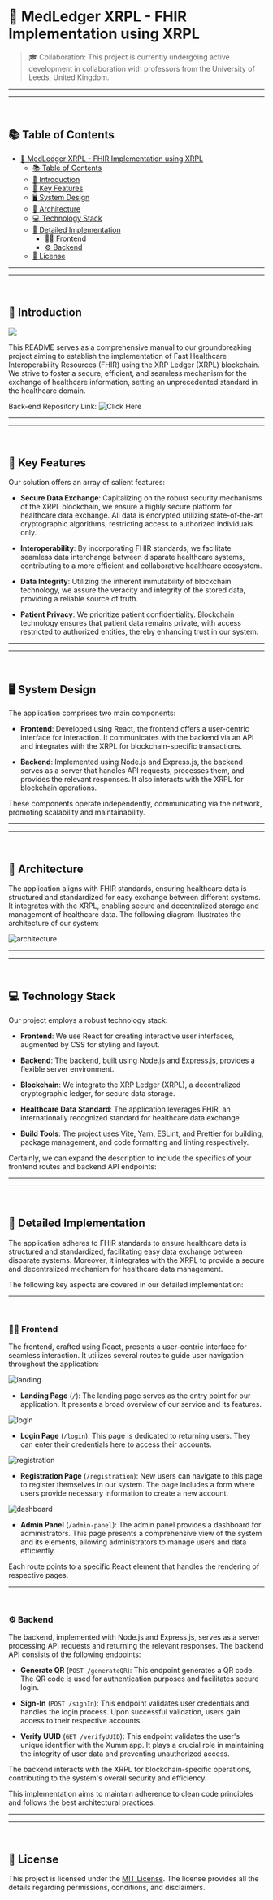 # 🏥 MedLedger XRPL - FHIR Implementation using XRPL

> 🎓 Collaboration: This project is currently undergoing active development in collaboration with professors from the University of Leeds, United Kingdom.

---
---
<br/>

## 📚 Table of Contents

- [🏥 MedLedger XRPL - FHIR Implementation using XRPL](#-medledger-xrpl---fhir-implementation-using-xrpl)
  - [📚 Table of Contents](#-table-of-contents)
  - [🎉 Introduction](#-introduction)
  - [🌟 Key Features](#-key-features)
  - [🖥️ System Design](#️-system-design)
  - [🍃 Architecture](#-architecture)
  - [💻 Technology Stack](#-technology-stack)
  - [📝 Detailed Implementation](#-detailed-implementation)
    - [👨‍💻 Frontend](#-frontend)
    - [⚙️ Backend](#️-backend)
  - [📄 License](#-license)

---
---
<br/>

## 🎉 Introduction

<div classname="intro-image">
<img src="./screenshots/landing-page.png"/>
</div>

This README serves as a comprehensive manual to our groundbreaking project aiming to establish the implementation of Fast Healthcare Interoperability Resources (FHIR) using the XRP Ledger (XRPL) blockchain. We strive to foster a secure, efficient, and seamless mechanism for the exchange of healthcare information, setting an unprecedented standard in the healthcare domain.

Back-end Repository Link: ![Click Here]("https://github.com/TusharPardhe/fhir-backend")

---
---
<br/>

## 🌟 Key Features

Our solution offers an array of salient features:

-   **Secure Data Exchange**: Capitalizing on the robust security mechanisms of the XRPL blockchain, we ensure a highly secure platform for healthcare data exchange. All data is encrypted utilizing state-of-the-art cryptographic algorithms, restricting access to authorized individuals only.

-   **Interoperability**: By incorporating FHIR standards, we facilitate seamless data interchange between disparate healthcare systems, contributing to a more efficient and collaborative healthcare ecosystem.

-   **Data Integrity**: Utilizing the inherent immutability of blockchain technology, we assure the veracity and integrity of the stored data, providing a reliable source of truth.

-   **Patient Privacy**: We prioritize patient confidentiality. Blockchain technology ensures that patient data remains private, with access restricted to authorized entities, thereby enhancing trust in our system.

---
---
<br/>

## 🖥️ System Design

The application comprises two main components:

-   **Frontend**: Developed using React, the frontend offers a user-centric interface for interaction. It communicates with the backend via an API and integrates with the XRPL for blockchain-specific transactions.

-   **Backend**: Implemented using Node.js and Express.js, the backend serves as a server that handles API requests, processes them, and provides the relevant responses. It also interacts with the XRPL for blockchain operations.

These components operate independently, communicating via the network, promoting scalability and maintainability.

---
---
<br/>

## 🍃 Architecture

The application aligns with FHIR standards, ensuring healthcare data is structured and standardized for easy exchange between different systems. It integrates with the XRPL, enabling secure and decentralized storage and management of healthcare data. The following diagram illustrates the architecture of our system:

![architecture](./screenshots/fhir_flowchart.png)

---
---
<br/>

## 💻 Technology Stack

Our project employs a robust technology stack:

-   **Frontend**: We use React for creating interactive user interfaces, augmented by CSS for styling and layout.

-   **Backend**: The backend, built using Node.js and Express.js, provides a flexible server environment.

-   **Blockchain**: We integrate the XRP Ledger (XRPL), a decentralized cryptographic ledger, for secure data storage.

-   **Healthcare Data Standard**: The application leverages FHIR, an internationally recognized standard for healthcare data exchange.

-   **Build Tools**: The project uses Vite, Yarn, ESLint, and Prettier for building, package management, and code formatting and linting respectively.

Certainly, we can expand the description to include the specifics of your frontend routes and backend API endpoints:

---
---
<br/>

## 📝 Detailed Implementation

The application adheres to FHIR standards to ensure healthcare data is structured and standardized, facilitating easy data exchange between disparate systems. Moreover, it integrates with the XRPL to provide a secure and decentralized mechanism for healthcare data management.

The following key aspects are covered in our detailed implementation:

---
<br/>

### 👨‍💻 Frontend

The frontend, crafted using React, presents a user-centric interface for seamless interaction. It utilizes several routes to guide user navigation throughout the application:

![landing](./screenshots/landing-page.png)

-   **Landing Page** (`/`): The landing page serves as the entry point for our application. It presents a broad overview of our service and its features.

![login](./screenshots/login-page.png)

-   **Login Page** (`/login`): This page is dedicated to returning users. They can enter their credentials here to access their accounts.

![registration](./screenshots/registration-page.png)

-   **Registration Page** (`/registration`): New users can navigate to this page to register themselves in our system. The page includes a form where users provide necessary information to create a new account.

![dashboard](./screenshots/admin-panel.png)

-   **Admin Panel** (`/admin-panel`): The admin panel provides a dashboard for administrators. This page presents a comprehensive view of the system and its elements, allowing administrators to manage users and data efficiently.

Each route points to a specific React element that handles the rendering of respective pages.

---
<br/>

### ⚙️ Backend

The backend, implemented with Node.js and Express.js, serves as a server processing API requests and returning the relevant responses. The backend API consists of the following endpoints:

-   **Generate QR** (`POST /generateQR`): This endpoint generates a QR code. The QR code is used for authentication purposes and facilitates secure login.

-   **Sign-In** (`POST /signIn`): This endpoint validates user credentials and handles the login process. Upon successful validation, users gain access to their respective accounts.

-   **Verify UUID** (`GET /verifyUUID`): This endpoint validates the user's unique identifier with the Xumm app. It plays a crucial role in maintaining the integrity of user data and preventing unauthorized access.

The backend interacts with the XRPL for blockchain-specific operations, contributing to the system's overall security and efficiency.

This implementation aims to maintain adherence to clean code principles and follows the best architectural practices.

---
---
<br/>

## 📄 License

This project is licensed under the [MIT License](LICENSE.md). The license provides all the details regarding permissions, conditions, and disclaimers.
